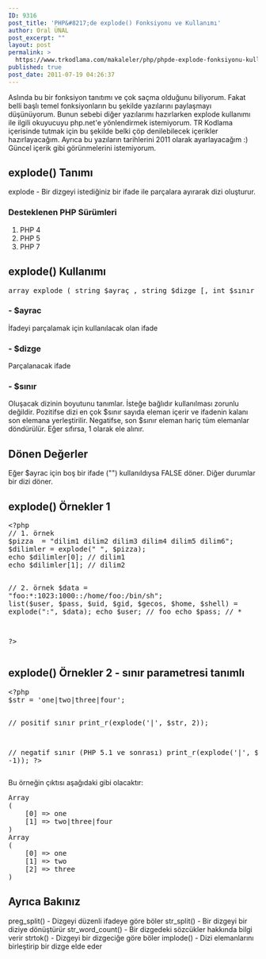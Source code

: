 ```yaml
---
ID: 9316
post_title: 'PHP&#8217;de explode() Fonksiyonu ve Kullanımı'
author: Oral ÜNAL
post_excerpt: ""
layout: post
permalink: >
  https://www.trkodlama.com/makaleler/php/phpde-explode-fonksiyonu-kullanimi-9316.html
published: true
post_date: 2011-07-19 04:26:37
---
```

Aslında bu bir fonksiyon tanıtımı ve çok saçma olduğunu biliyorum. Fakat belli başlı temel fonksiyonların bu şekilde yazılarını paylaşmayı düşünüyorum. Bunun sebebi diğer yazılarımı hazırlarken explode kullanımı ile ilgili okuyucuyu php.net'e yönlendirmek istemiyorum. TR Kodlama içerisinde tutmak için bu şekilde belki çöp denilebilecek içerikler hazırlayacağım. Ayrıca bu yazıların tarihlerini 2011 olarak ayarlayacağım :) Güncel içerik gibi görünmelerini istemiyorum.
<h2>explode() Tanımı</h2>
explode - Bir dizgeyi istediğiniz bir ifade ile parçalara ayırarak dizi oluşturur.
<h3>Desteklenen PHP Sürümleri</h3>
<ol>
 	<li>PHP 4</li>
 	<li>PHP 5</li>
 	<li>PHP 7</li>
</ol>
<h2>explode() Kullanımı</h2>
<pre class="prettyprint lang-php" data-start-line="1" data-visibility="visible" data-highlight="" data-caption="">array explode ( string $ayraç , string $dizge [, int $sınır ] );</pre>
<h3>- $ayrac</h3>
İfadeyi parçalamak için kullanılacak olan ifade
<h3>- $dizge</h3>
Parçalanacak ifade
<h3>- $sınır</h3>
Oluşacak dizinin boyutunu tanımlar. İsteğe bağlıdır kullanılması zorunlu değildir. Pozitifse dizi en çok $sınır sayıda eleman içerir ve ifadenin kalanı son elemana yerleştirilir. Negatifse, son $sınır eleman hariç tüm elemanlar döndürülür. Eğer sıfırsa, 1 olarak ele alınır.
<h2>Dönen Değerler</h2>
Eğer $ayrac için boş bir ifade ("") kullanıldıysa FALSE döner. Diğer durumlar bir dizi döner.
<h2>explode() Örnekler 1</h2>
<pre class="prettyprint lang-php" data-start-line="1" data-visibility="visible" data-highlight="" data-caption="">&lt;?php
// 1. örnek
$pizza  = "dilim1 dilim2 dilim3 dilim4 dilim5 dilim6";
$dilimler = explode(" ", $pizza);
echo $dilimler[0]; // dilim1
echo $dilimler[1]; // dilim2

// 2. örnek
$data = "foo:*:1023:1000::/home/foo:/bin/sh";
list($user, $pass, $uid, $gid, $gecos, $home, $shell) = explode(":", $data);
echo $user; // foo
echo $pass; // *

?&gt;</pre>
<h2>explode() Örnekler 2 - sınır parametresi tanımlı</h2>
<pre class="prettyprint lang-php" data-start-line="1" data-visibility="visible" data-highlight="" data-caption="">&lt;?php
$str = 'one|two|three|four';

// positif sınır
print_r(explode('|', $str, 2));

// negatif sınır (PHP 5.1 ve sonrası)
print_r(explode('|', $str, -1));
?&gt;</pre>
Bu örneğin çıktısı aşağıdaki gibi olacaktır:
<pre class="prettyprint lang-text" data-start-line="1" data-visibility="visible" data-highlight="" data-caption="">Array
(
    [0] =&gt; one
    [1] =&gt; two|three|four
)
Array
(
    [0] =&gt; one
    [1] =&gt; two
    [2] =&gt; three
)</pre>
<h2>Ayrıca Bakınız</h2>
preg_split() - Dizgeyi düzenli ifadeye göre böler
str_split() - Bir dizgeyi bir diziye dönüştürür
str_word_count() - Bir dizgedeki sözcükler hakkında bilgi verir
strtok() - Dizgeyi bir dizgeciğe göre böler
implode() - Dizi elemanlarını birleştirip bir dizge elde eder